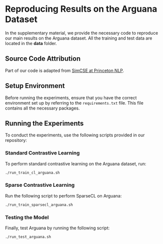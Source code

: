 # Reproducing Results on the Arguana Dataset

In the supplementary material, we provide the necessary code to reproduce our main results on the Arguana dataset. All the training and test data are located in the **data** folder.

## Source Code Attribution

Part of our code is adapted from [SimCSE at Princeton NLP](https://github.com/princeton-nlp/SimCSE).

## Setup Environment

Before running the experiments, ensure that you have the correct environment set up by referring to the `requirements.txt` file. This file contains all the necessary packages.

## Running the Experiments

To conduct the experiments, use the following scripts provided in our repository:

### Standard Contrastive Learning
To perform standard contrastive learning on the Arguana dataset, run:
```bash
./run_train_cl_arguana.sh
```

### Sparse Contrastive Learning

Run the following script to perform SparseCL on Arguana:
```bash
./run_train_sparsecl_arguana.sh
```
### Testing the Model

Finally, test Arguana by running the following script:
```bash
./run_test_arguana.sh
```

